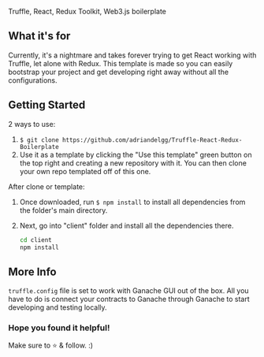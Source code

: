 Truffle, React, Redux Toolkit, Web3.js boilerplate

## What it's for

Currently, it's a nightmare and takes forever trying to get React working with Truffle, let alone with Redux. This template is made so you can easily bootstrap your project and get developing right away without all the configurations.

## Getting Started

2 ways to use:
1. `$ git clone https://github.com/adriandelgg/Truffle-React-Redux-Boilerplate`
2. Use it as a template by clicking the "Use this template" green button on the top right and creating a new repository with it. You can then clone your own repo templated off of this one.

After clone or template:

1. Once downloaded, run `$ npm install` to install all dependencies from the folder's main directory.

2. Next, go into "client" folder and install all the dependencies there.

   ```bash
   cd client
   npm install
   ```

## More Info

`truffle.config` file is set to work with Ganache GUI out of the box. All you have to do is connect your contracts to Ganache through Ganache to start developing and testing locally.

### Hope you found it helpful!

Make sure to ⭐ & follow. :)